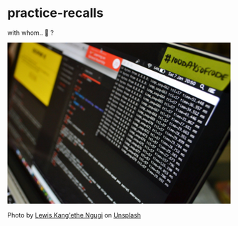 # practice-recalls

with whom.. 🤖 ?

![practice img](images/100-days-of-code.jpg)

Photo by <a href="https://unsplash.com/@ngeshlew?utm_content=creditCopyText&utm_medium=referral&utm_source=unsplash">Lewis Kang'ethe Ngugi</a> on <a href="https://unsplash.com/photos/black-laptop-computer-turned-on-f5pTwLHCsAg?utm_content=creditCopyText&utm_medium=referral&utm_source=unsplash">Unsplash</a>
